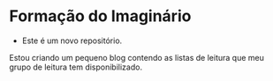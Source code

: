# Formação do Imaginário 

- Este é um novo repositório.

Estou criando um pequeno blog contendo as listas de leitura que meu grupo de leitura tem disponibilizado. 

